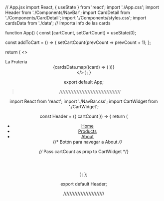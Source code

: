 // App.jsx
import React, { useState } from 'react';
import './App.css';
import Header from './Components/NavBar';
import CardDetail from './Components/CardDetail'; 
import './Components/styles.css'; 
import cardsData from './data'; // Importa info de las cards

function App() {
  const [cartCount, setCartCount] = useState(0);

  const addToCart = () => {
    setCartCount(prevCount => prevCount + 1);
  };

  return (
    <>
    <div className="header">La Fruteria</div>
      <Header cartCount={cartCount} />
      <div className="grid-container">
        {cardsData.map((card) => (
          <CardDetail key={card.id} title={card.title} description={card.description} price={card.price} image={card.image} addToCart={addToCart} />
        ))}
      </div>
    </>
  );
}

export default App;


>///////////////////////////////////////



import React from 'react';
import './NavBar.css';
import CartWidget from './CartWidget';

const Header = ({ cartCount }) => {
  return (
    <header>
      <nav>
        <ul>
          <li><a href="/">Home</a></li>
          <li><a href="/products">Products</a></li>
          <li><a href="/AboutPage">About</a></li> {/* Botón para navegar a About */}
        </ul>
      </nav>
      <CartWidget cartCount={cartCount} /> {/* Pass cartCount as prop to CartWidget */}
    </header>
  );
};

export default Header;



//////////////////////////






